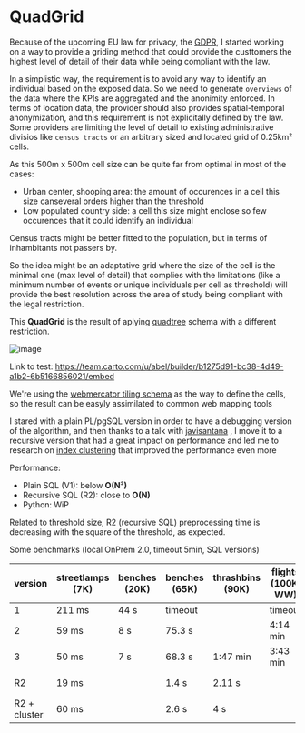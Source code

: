 # QuadGrid

Because of the upcoming EU law for privacy, the [GDPR](http://www.eugdpr.org/), I started working on a way to provide a griding method that could provide the custtomers the highest level of detail of their data while being compliant with the law.

In a simplistic way, the requirement is to avoid any way to identify an individual based on the exposed data. So we need to generate `overviews` of the data where the KPIs are aggregated and the anonimity enforced. In terms of location data, the provider should also provides spatial-temporal anonymization, and this requirement is not explicitally defined by the law. Some providers are limiting the level of detail to existing administrative divisios like `census tracts` or an arbitrary sized and located grid of 0.25km² cells.

As this 500m x 500m cell size can be quite far from optimal in most of the cases:
* Urban center, shooping area: the amount of occurences in a cell this size canseveral orders higher than the threshold
* Low populated country side: a cell this size might enclose so few occurences that it could identify an individual

Census tracts might be better fitted to the population, but in terms of inhambitants not passers by. 

So the idea might be an adaptative grid where the size of the cell is the minimal one (max level of detail) that complies with the limitations (like a minimum number of events or unique individuals per cell as threshold) will provide the best resolution across the area of study being compliant with the legal restriction.

This **QuadGrid** is the result of aplying [quadtree](https://en.wikipedia.org/wiki/Quadtree) schema with a different restriction.

![image](https://user-images.githubusercontent.com/9017165/33017584-283b9502-cdf3-11e7-92a8-0ab6d021b93d.png)

Link to test:  https://team.carto.com/u/abel/builder/b1275d91-bc38-4d49-a1b2-6b5166856021/embed

We're using the [webmercator tiling schema](https://msdn.microsoft.com/en-us/library/bb259689.aspx) as the way to define the cells, so the result can be easyly assimilated to common web mapping tools

I stared with a plain PL/pgSQL version in order to have a debugging version of the algorithm, and then thanks to a talk with [javisantana](https://github.com/javisantana) , I move it to a recursive version that had a great impact on performance and led me to research on [index clustering](https://www.postgresql.org/docs/current/static/sql-cluster.html) that improved the performance even more

Performance:
* Plain SQL (V1): below **O(N³)**
* Recursive SQL (R2): close to **O(N)**
* Python: WiP

Related to threshold size, R2 (recursive SQL) preprocessing time is decreasing with the square of the threshold, as expected.

Some benchmarks (local OnPrem 2.0, timeout 5min, SQL versions)

| version | streetlamps (7K) | benches (20K) | benches (65K) | thrashbins (90K) |flights (100K, WW) | trees (150K) | flights (400K, WW) |
|---|---|---|---|---|---|---|---|
| 1 | 211 ms  | 44 s  | timeout  | |  timeout  |  timeout  |  timeout  |
| 2  | 59 ms | 8 s | 75.3 s  |  |4:14 min  |  timeout  |  timeout  |
| 3  | 50 ms | 7 s | 68.3 s  | 1:47 min |3:43 min  | 4:59 min |  timeout  |
| R2  | 19 ms |  | 1.4 s  | 2.11 s | |  4 s |  4:15 min  |
| R2 + cluster  | 60 ms |  | 2.6 s  | 4 s | |  9.25 s |  48 s  |
